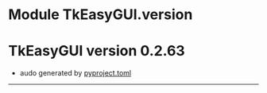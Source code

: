 # Module TkEasyGUI.version

# TkEasyGUI version 0.2.63

- audo generated by [pyproject.toml](https://github.com/kujirahand/tkeasygui-python/blob/main/pyproject.toml)

---------------------------



